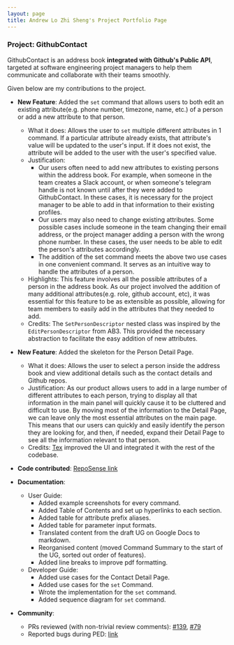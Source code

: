 ```yaml
---
layout: page
title: Andrew Lo Zhi Sheng's Project Portfolio Page
---
```


### Project: GithubContact

GithubContact is an address book **integrated with Github's Public API**, targeted at software engineering project
managers to help them communicate and collaborate with their teams smoothly.

Given below are my contributions to the project.

* **New Feature**: Added the `set` command that allows users to both edit an existing attribute(e.g. phone number,
                   timezone, name, etc.) of a person or add a new attribute to that person.
  * What it does: Allows the user to `set` multiple different attributes in 1 command. If a particular attribute already
                  exists, that attribute's value will be updated to the user's input. If it does not exist, the attribute
                  will be added to the user with the user's specified value.
  * Justification:
    * Our users often need to add new attributes to existing persons within the address book. For example, when someone
      in the team creates a Slack account, or when someone's telegram handle is not known until after they were added to
      GithubContact. In these cases, it is necessary for the project manager to be able to add in that information to
      their existing profiles.
    * Our users may also need to change existing attributes. Some possible cases include someone in the team changing
      their email address, or the project manager adding a person with the wrong phone number. In these cases, the user
      needs to be able to edit the person's attributes accordingly.
    * The addition of the set command meets the above two use cases in one convenient command. It serves as an intuitive
      way to handle the attributes of a person.
  * Highlights: This feature involves all the possible attributes of a person in the address book. As our project involved
                the addition of many additional attributes(e.g. role, github account, etc), it was essential for this
                feature to be as extensible as possible, allowing for team members to easily add in the attributes that
                they needed to add.
  * Credits: The `SetPersonDescriptor` nested class was inspired by the `EditPersonDescriptor` from AB3. This provided
             the necessary abstraction to facilitate the easy addition of new attributes.

* **New Feature**: Added the skeleton for the Person Detail Page.
  * What it does: Allows the user to select a person inside the address book and view additional details such as the
                  contact details and Github repos.
  * Justification: As our product allows users to add in a large number of different attributes to each person, trying
                   to display all that information in the main panel will quickly cause it to be cluttered and difficult
                   to use. By moving most of the information to the Detail Page, we can leave only the most essential
                   attributes on the main page. This means that our users can quickly and easily identify the person
                   they are looking for, and then, if needed, expand their Detail Page to see all the information
                   relevant to that person.
  * Credits: [Tex](https://github.com/Tex-Tang) improved the UI and integrated it with the rest of the codebase.

* **Code contributed**: [RepoSense link](https://nus-cs2103-ay2223s1.github.io/tp-dashboard/?search=wrewsama&breakdown=true)

* **Documentation**:
  * User Guide:
    * Added example screenshots for every command.
    * Added Table of Contents and set up hyperlinks to each section.
    * Added table for attribute prefix aliases.
    * Added table for parameter input formats.
    * Translated content from the draft UG on Google Docs to markdown.
    * Reorganised content (moved Command Summary to the start of the UG, sorted out order of features).
    * Added line breaks to improve pdf formatting.
  * Developer Guide:
    * Added use cases for the Contact Detail Page.
    * Added use cases for the `set` Command.
    * Wrote the implementation for the `set` command.
    * Added sequence diagram for `set` command.
* **Community**:
  * PRs reviewed (with non-trivial review comments): [#139](https://github.com/AY2223S1-CS2103T-W08-2/tp/pull/139),
                                                     [#79](https://github.com/AY2223S1-CS2103T-W08-2/tp/pull/79)
  * Reported bugs during PED: [link](https://github.com/wrewsama/ped/issues)

